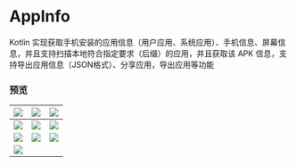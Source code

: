 # AppInfo

Kotlin 实现获取手机安装的应用信息（用户应用、系统应用）、手机信息、屏幕信息，并且支持扫描本地符合指定要求（后缀）的应用，并且获取该 APK 信息，支持导出应用信息（JSON格式）、分享应用，导出应用等功能

### 预览

| ![][img1] | ![][img2] | ![][img3] |
|:--:|:--:|:--:|
| ![][img4] | ![][img5] | ![][img6] |
| ![][img7] | ![][img8] | ![][img9] |
| ![][img10] |   |   |





[img1]: https://github.com/afkT/DevUtils/raw/master/art/appinfo_img1.png
[img2]: https://github.com/afkT/DevUtils/raw/master/art/appinfo_img2.png
[img3]: https://github.com/afkT/DevUtils/raw/master/art/appinfo_img3.png
[img4]: https://github.com/afkT/DevUtils/raw/master/art/appinfo_img4.png
[img5]: https://github.com/afkT/DevUtils/raw/master/art/appinfo_img5.png
[img6]: https://github.com/afkT/DevUtils/raw/master/art/appinfo_img6.png
[img7]: https://github.com/afkT/DevUtils/raw/master/art/appinfo_img7.png
[img8]: https://github.com/afkT/DevUtils/raw/master/art/appinfo_img8.png
[img9]: https://github.com/afkT/DevUtils/raw/master/art/appinfo_img9.png
[img10]: https://github.com/afkT/DevUtils/raw/master/art/appinfo_img10.png